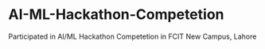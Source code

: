 # AI-ML-Hackathon-Competetion
Participated in AI/ML Hackathon Competetion in FCIT New Campus, Lahore
